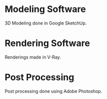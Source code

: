 # Modeling Software
3D Modeling done in Google SketchUp.

# Rendering Software
Renderings made in V-Ray.

# Post Processing
Post processing done using Adobe Photoshop.
